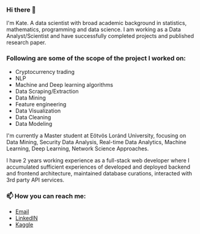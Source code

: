 ### Hi there 👋

I'm Kate. A data scientist with broad academic background in statistics, mathematics, programming and data science. I am working as a Data Analyst/Scientist and have successfully completed projects and published research paper.

### Following are some of the scope of the project I worked on:
- Cryptocurrency trading
- NLP
- Machine and Deep learning algorithms
- Data Scraping/Extraction
- Data Mining
- Feature engineering
- Data Visualization
- Data Cleaning
- Data Modeling

 I'm currently a Master student at Eötvös Loránd University, focusing on Data Mining, Security Data Analysis, Real-time Data Analytics, Machine Learning, Deep Learning, Network Science Approaches.

I have 2 years working experience as a full-stack web developer where I accumulated sufficient experiences of developed and deployed backend and frontend architecture, maintained database curations, interacted with 3rd party API services.

### 📫 How you can reach me:
- [Email][mail]
- [LinkedIN][linked]
- [Kaggle][kaggle]

[mail]:<mailto:zolotarevaekaterina567@gmail.com>
[linked]: <https://www.linkedin.com/in/zolotareva-ekaterina/>
[kaggle]: <https://www.kaggle.com/zozo567>

<!--
**Zozo567/Zozo567** is a ✨ _special_ ✨ repository because its `README.md` (this file) appears on your GitHub profile.

Here are some ideas to get you started:

- 🔭 I’m currently working on ...
- 🌱 I’m currently learning ...
- 👯 I’m looking to collaborate on ...
- 🤔 I’m looking for help with ...
- 💬 Ask me about ...
- 📫 How to reach me: ...
- 😄 Pronouns: ...
- ⚡ Fun fact: ...
-->
